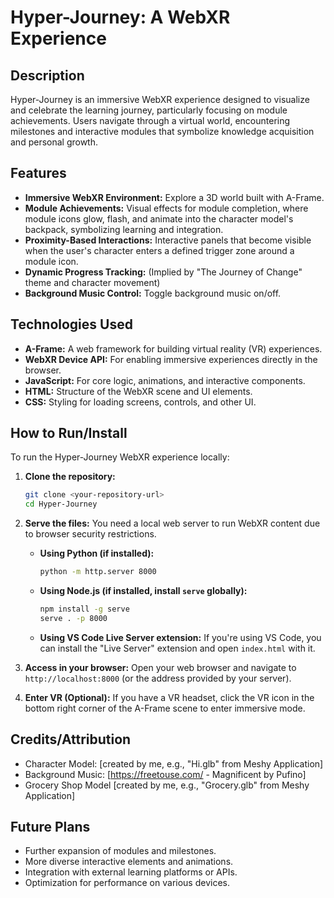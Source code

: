 # Hyper-Journey: A WebXR Experience

## Description
Hyper-Journey is an immersive WebXR experience designed to visualize and celebrate the learning journey, particularly focusing on module achievements. Users navigate through a virtual world, encountering milestones and interactive modules that symbolize knowledge acquisition and personal growth.

## Features
*   **Immersive WebXR Environment:** Explore a 3D world built with A-Frame.
*   **Module Achievements:** Visual effects for module completion, where module icons glow, flash, and animate into the character model's backpack, symbolizing learning and integration.
*   **Proximity-Based Interactions:** Interactive panels that become visible when the user's character enters a defined trigger zone around a module icon.
*   **Dynamic Progress Tracking:** (Implied by "The Journey of Change" theme and character movement)
*   **Background Music Control:** Toggle background music on/off.

## Technologies Used
*   **A-Frame:** A web framework for building virtual reality (VR) experiences.
*   **WebXR Device API:** For enabling immersive experiences directly in the browser.
*   **JavaScript:** For core logic, animations, and interactive components.
*   **HTML:** Structure of the WebXR scene and UI elements.
*   **CSS:** Styling for loading screens, controls, and other UI.

## How to Run/Install
To run the Hyper-Journey WebXR experience locally:

1.  **Clone the repository:**
    ```bash
    git clone <your-repository-url>
    cd Hyper-Journey
    ```
2.  **Serve the files:** You need a local web server to run WebXR content due to browser security restrictions.
    *   **Using Python (if installed):**
        ```bash
        python -m http.server 8000
        ```
    *   **Using Node.js (if installed, install `serve` globally):**
        ```bash
        npm install -g serve
        serve . -p 8000
        ```
    *   **Using VS Code Live Server extension:** If you're using VS Code, you can install the "Live Server" extension and open `index.html` with it.

3.  **Access in your browser:** Open your web browser and navigate to `http://localhost:8000` (or the address provided by your server).

4.  **Enter VR (Optional):** If you have a VR headset, click the VR icon in the bottom right corner of the A-Frame scene to enter immersive mode.

## Credits/Attribution
*   Character Model: [created by me, e.g., "Hi.glb" from Meshy Application]
*   Background Music: [https://freetouse.com/ - Magnificent by Pufino]
*   Grocery Shop Model [created by me, e.g., "Grocery.glb" from Meshy Application]

## Future Plans
*   Further expansion of modules and milestones.
*   More diverse interactive elements and animations.
*   Integration with external learning platforms or APIs.
*   Optimization for performance on various devices.